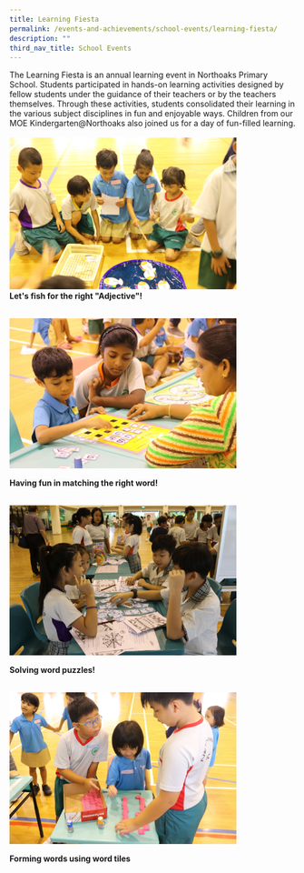 ```yaml
---
title: Learning Fiesta
permalink: /events-and-achievements/school-events/learning-fiesta/
description: ""
third_nav_title: School Events
---
```

The Learning Fiesta is an annual learning event in Northoaks Primary School. Students participated in hands-on learning activities designed by fellow students under the guidance of their teachers or by the teachers themselves. Through these activities, students consolidated their learning in the various subject disciplines in fun and enjoyable ways. Children from our MOE Kindergarten@Northoaks also joined us for a day of fun-filled learning.
<br>
<br>
<img src="/images/learningfiesta1.png" 
         style="width:400px"
			/>
<br>
**Let's fish for the right "Adjective"!**

<br>
<img src="/images/learningfiesta2.png" 
         style="width:400px"
			/>
<br>

**Having fun in matching the right word!**

<br>
<img src="/images/learningfiesta3.png" 
         style="width:400px"
			/>


**Solving word puzzles!**

<br>
<img src="/images/learningfiesta4.png" 
         style="width:400px"
			/>
<br>

**Forming words using word tiles**